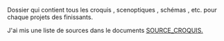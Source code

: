 Dossier qui contient tous les croquis , scenoptiques , schémas , etc. pour chaque projets des finissants.  

J'ai mis une liste de sources dans le documents [SOURCE_CROQUIS.](/TIM_resonance/medias/croquis/source_croquis.md)
